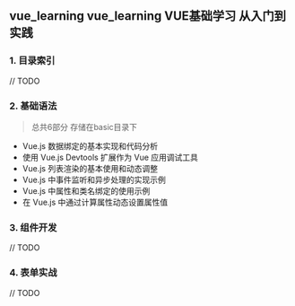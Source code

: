 ## vue_learning vue_learning VUE基础学习 从入门到实践

### 1. 目录索引 
// TODO

### 2. 基础语法
> 总共6部分 存储在basic目录下
* Vue.js 数据绑定的基本实现和代码分析
* 使用 Vue.js Devtools 扩展作为 Vue 应用调试工具
* Vue.js 列表渲染的基本使用和动态调整
* Vue.js 中事件监听和异步处理的实现示例
* Vue.js 中属性和类名绑定的使用示例
* 在 Vue.js 中通过计算属性动态设置属性值
### 3. 组件开发
// TODO

### 4. 表单实战
// TODO

